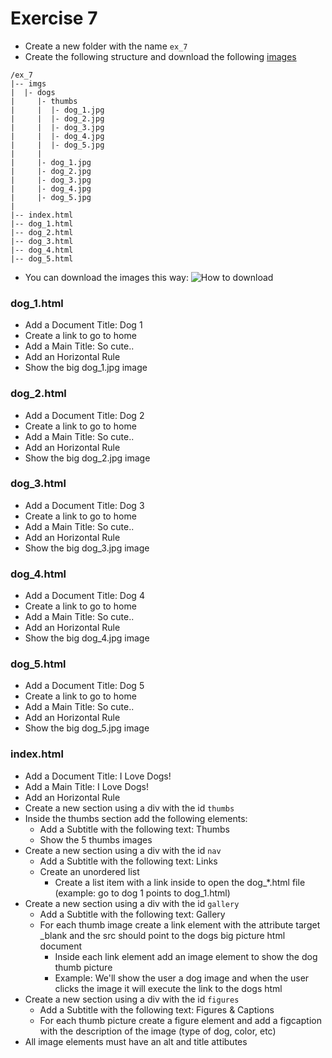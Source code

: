 # Exercise 7

* Create a new folder with the name `ex_7`
* Create the following structure and download the following [images](../../resources/html/dogs)
```
/ex_7
|-- imgs
|  |- dogs
|     |- thumbs
|     |  |- dog_1.jpg
|     |  |- dog_2.jpg
|     |  |- dog_3.jpg
|     |  |- dog_4.jpg
|     |  |- dog_5.jpg
|     |
|     |- dog_1.jpg
|     |- dog_2.jpg
|     |- dog_3.jpg
|     |- dog_4.jpg
|     |- dog_5.jpg
|
|-- index.html
|-- dog_1.html
|-- dog_2.html
|-- dog_3.html
|-- dog_4.html
|-- dog_5.html
```

* You can download the images this way:
![How to download](../../resources/images/html/download_images.png)

### dog_1.html
* Add a Document Title: Dog 1
* Create a link to go to home 
* Add a Main Title: So cute..
* Add an Horizontal Rule
* Show the big dog_1.jpg image

### dog_2.html
* Add a Document Title: Dog 2
* Create a link to go to home 
* Add a Main Title: So cute..
* Add an Horizontal Rule
* Show the big dog_2.jpg image

### dog_3.html
* Add a Document Title: Dog 3
* Create a link to go to home 
* Add a Main Title: So cute..
* Add an Horizontal Rule
* Show the big dog_3.jpg image

### dog_4.html
* Add a Document Title: Dog 4
* Create a link to go to home 
* Add a Main Title: So cute..
* Add an Horizontal Rule
* Show the big dog_4.jpg image

### dog_5.html
* Add a Document Title: Dog 5
* Create a link to go to home 
* Add a Main Title: So cute..
* Add an Horizontal Rule
* Show the big dog_5.jpg image

### index.html
* Add a Document Title: I Love Dogs!
* Add a Main Title: I Love Dogs!
* Add an Horizontal Rule
* Create a new section using a div with the id `thumbs`
* Inside the thumbs section add the following elements: 
  * Add a Subtitle with the following text: Thumbs
  * Show the 5 thumbs images
* Create a new section using a div with the id `nav`
  * Add a Subtitle with the following text: Links
  * Create an unordered list
    * Create a list item with a link inside to open the dog_*.html file (example: go to dog 1 points to dog_1.html)
* Create a new section using a div with the id `gallery`
  * Add a Subtitle with the following text: Gallery
  * For each thumb image create a link element with the attribute target _blank and the src should point to the dogs big picture html document
    * Inside each link element add an image element to show the dog thumb picture
    * Example: We'll show the user a dog image and when the user clicks the image it will execute the link to the dogs html
* Create a new section using a div with the id `figures`
  * Add a Subtitle with the following text: Figures & Captions
  * For each thumb picture create a figure element and add a figcaption with the description of the image (type of dog, color, etc)
* All image elements must have an alt and title attibutes
